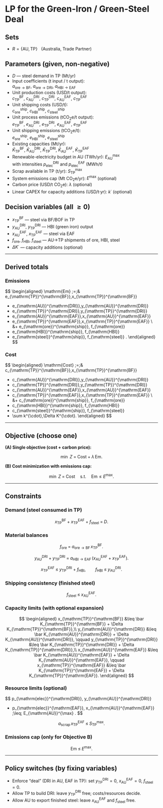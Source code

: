 # LP for the Green-Iron / Green-Steel Deal

## Sets
- $R=\{\mathrm{AU},\mathrm{TP}\}$ &nbsp; (Australia, Trade Partner)

## Parameters (given, non-negative)
- $D$ — steel demand in TP (Mt/yr)  
- Input coefficients (t input / t output):  
  $a_{\mathrm{ore}\to \mathrm{BF}},\ a_{\mathrm{ore}\to \mathrm{DRI}},\ a_{\mathrm{HBI}\to \mathrm{EAF}}$
- Unit production costs (USD/t output):  
  $c_{\mathrm{TP}}^{\mathrm{BF}},\ c_{\mathrm{AU}}^{\mathrm{DRI}},\ c_{\mathrm{TP}}^{\mathrm{DRI}},\ c_{\mathrm{AU}}^{\mathrm{EAF}},\ c_{\mathrm{TP}}^{\mathrm{EAF}}$
- Unit shipping costs (USD/t):  
  $c_{\mathrm{ore}}^{\mathrm{ship}},\ c_{\mathrm{HBI}}^{\mathrm{ship}},\ c_{\mathrm{steel}}^{\mathrm{ship}}$
- Unit process emissions (tCO$_2$e/t output):  
  $e_{\mathrm{TP}}^{\mathrm{BF}},\ e_{\mathrm{AU}}^{\mathrm{DRI}},\ e_{\mathrm{TP}}^{\mathrm{DRI}},\ e_{\mathrm{AU}}^{\mathrm{EAF}},\ e_{\mathrm{TP}}^{\mathrm{EAF}}$
- Unit shipping emissions (tCO$_2$e/t):  
  $e_{\mathrm{ore}}^{\mathrm{ship}},\ e_{\mathrm{HBI}}^{\mathrm{ship}},\ e_{\mathrm{steel}}^{\mathrm{ship}}$
- Existing capacities (Mt/yr):  
  $\bar K_{\mathrm{TP}}^{\mathrm{BF}},\ \bar K_{\mathrm{AU}}^{\mathrm{DRI}},\ \bar K_{\mathrm{TP}}^{\mathrm{DRI}},\ \bar K_{\mathrm{AU}}^{\mathrm{EAF}},\ \bar K_{\mathrm{TP}}^{\mathrm{EAF}}$
- Renewable-electricity budget in AU (TWh/yr): $E_{\mathrm{AU}}^{\max}$  
  with intensities $p_{\mathrm{elec}}^{\mathrm{DRI}}$ and $p_{\mathrm{elec}}^{\mathrm{EAF}}$ (MWh/t)
- Scrap available in TP (t/yr): $S_{\mathrm{TP}}^{\max}$
- System emissions cap (Mt CO$_2$e/yr): $E^{\max}$ (optional)
- Carbon price (USD/t CO$_2$e): $\lambda$ (optional)
- Linear CAPEX for capacity additions (USD/t·yr): $k^{\cdot}$ (optional)

## Decision variables (all $\ge 0$)
- $x_{\mathrm{TP}}^{\mathrm{BF}}$ — steel via BF/BOF in TP  
- $y_{\mathrm{AU}}^{\mathrm{DRI}},\ y_{\mathrm{TP}}^{\mathrm{DRI}}$ — HBI (green iron) output  
- $x_{\mathrm{AU}}^{\mathrm{EAF}},\ x_{\mathrm{TP}}^{\mathrm{EAF}}$ — steel via EAF  
- $f_{\mathrm{ore}},\ f_{\mathrm{HBI}},\ f_{\mathrm{steel}}$ — AU$\to$TP shipments of ore, HBI, steel  
- $\Delta K^{\cdot}$ — capacity additions (optional)

---

## Derived totals

### Emissions

$$
\begin{aligned}
\mathrm{Em} \;=\;&
 e_{\mathrm{TP}}^{\mathrm{BF}}\,x_{\mathrm{TP}}^{\mathrm{BF}}
+ e_{\mathrm{AU}}^{\mathrm{DRI}}\,y_{\mathrm{AU}}^{\mathrm{DRI}}
+ e_{\mathrm{TP}}^{\mathrm{DRI}}\,y_{\mathrm{TP}}^{\mathrm{DRI}}
+ e_{\mathrm{AU}}^{\mathrm{EAF}}\,x_{\mathrm{AU}}^{\mathrm{EAF}}
+ e_{\mathrm{TP}}^{\mathrm{EAF}}\,x_{\mathrm{TP}}^{\mathrm{EAF}} \\
&+ e_{\mathrm{ore}}^{\mathrm{ship}}\, f_{\mathrm{ore}}
+ e_{\mathrm{HBI}}^{\mathrm{ship}}\, f_{\mathrm{HBI}}
+ e_{\mathrm{steel}}^{\mathrm{ship}}\, f_{\mathrm{steel}} .
\end{aligned}
$$

### Cost

$$
\begin{aligned}
\mathrm{Cost} \;=\;&
 c_{\mathrm{TP}}^{\mathrm{BF}}\,x_{\mathrm{TP}}^{\mathrm{BF}}
+ c_{\mathrm{AU}}^{\mathrm{DRI}}\,y_{\mathrm{AU}}^{\mathrm{DRI}}
+ c_{\mathrm{TP}}^{\mathrm{DRI}}\,y_{\mathrm{TP}}^{\mathrm{DRI}}
+ c_{\mathrm{AU}}^{\mathrm{EAF}}\,x_{\mathrm{AU}}^{\mathrm{EAF}}
+ c_{\mathrm{TP}}^{\mathrm{EAF}}\,x_{\mathrm{TP}}^{\mathrm{EAF}} \\
&+ c_{\mathrm{ore}}^{\mathrm{ship}}\, f_{\mathrm{ore}}
+ c_{\mathrm{HBI}}^{\mathrm{ship}}\, f_{\mathrm{HBI}}
+ c_{\mathrm{steel}}^{\mathrm{ship}}\, f_{\mathrm{steel}}
+ \sum k^{\cdot}\,\Delta K^{\cdot}.
\end{aligned}
$$

---

## Objective (choose one)

**(A) Single objective (cost + carbon price):**

$$
\min\ Z \;=\; \mathrm{Cost} + \lambda\,\mathrm{Em}.
$$

**(B) Cost minimization with emissions cap:**

$$
\min\ Z \;=\; \mathrm{Cost}
\quad \text{s.t.} \quad \mathrm{Em} \leq E^{\max}.
$$

---

## Constraints

### Demand (steel consumed in TP)

$$
x_{\mathrm{TP}}^{\mathrm{BF}} + x_{\mathrm{TP}}^{\mathrm{EAF}} + f_{\mathrm{steel}} \;=\; D .
$$

### Material balances

$$
f_{\mathrm{ore}} \;=\; a_{\mathrm{ore}\to\mathrm{BF}}\, x_{\mathrm{TP}}^{\mathrm{BF}} .
$$

$$
y_{\mathrm{AU}}^{\mathrm{DRI}} + y_{\mathrm{TP}}^{\mathrm{DRI}}
\;=\; a_{\mathrm{HBI}\to\mathrm{EAF}}\,(x_{\mathrm{AU}}^{\mathrm{EAF}} + x_{\mathrm{TP}}^{\mathrm{EAF}}) .
$$

$$
x_{\mathrm{TP}}^{\mathrm{EAF}} \;\leq\; y_{\mathrm{TP}}^{\mathrm{DRI}} + f_{\mathrm{HBI}},
\qquad
f_{\mathrm{HBI}} \;\leq\; y_{\mathrm{AU}}^{\mathrm{DRI}} .
$$

### Shipping consistency (finished steel)

$$
f_{\mathrm{steel}} \;\leq\; x_{\mathrm{AU}}^{\mathrm{EAF}} .
$$

### Capacity limits (with optional expansion)

$$
\begin{aligned}
x_{\mathrm{TP}}^{\mathrm{BF}} &\leq \bar K_{\mathrm{TP}}^{\mathrm{BF}} + \Delta K_{\mathrm{TP}}^{\mathrm{BF}},\\
y_{\mathrm{AU}}^{\mathrm{DRI}} &\leq \bar K_{\mathrm{AU}}^{\mathrm{DRI}} + \Delta K_{\mathrm{AU}}^{\mathrm{DRI}}, \qquad
y_{\mathrm{TP}}^{\mathrm{DRI}} &\leq \bar K_{\mathrm{TP}}^{\mathrm{DRI}} + \Delta K_{\mathrm{TP}}^{\mathrm{DRI}},\\
x_{\mathrm{AU}}^{\mathrm{EAF}} &\leq \bar K_{\mathrm{AU}}^{\mathrm{EAF}} + \Delta K_{\mathrm{AU}}^{\mathrm{EAF}}, \qquad
x_{\mathrm{TP}}^{\mathrm{EAF}} &\leq \bar K_{\mathrm{TP}}^{\mathrm{EAF}} + \Delta K_{\mathrm{TP}}^{\mathrm{EAF}}.
\end{aligned}
$$

### Resource limits (optional)

$$
p_{\mathrm{elec}}^{\mathrm{DRI}}\, y_{\mathrm{AU}}^{\mathrm{DRI}}
+ p_{\mathrm{elec}}^{\mathrm{EAF}}\, x_{\mathrm{AU}}^{\mathrm{EAF}}
\;\leq\; E_{\mathrm{AU}}^{\max} .
$$

$$
a_{\mathrm{scrap}}\, x_{\mathrm{TP}}^{\mathrm{EAF}}
\;\leq\; S_{\mathrm{TP}}^{\max} .
$$

### Emissions cap (only for Objective B)

$$
\mathrm{Em} \;\leq\; E^{\max}.
$$

---

## Policy switches (by fixing variables)
- Enforce “deal” (DRI in AU, EAF in TP): set $y_{\mathrm{TP}}^{\mathrm{DRI}}=0$, $x_{\mathrm{AU}}^{\mathrm{EAF}}=0$, $f_{\mathrm{steel}}=0$.
- Allow TP to build DRI: leave $y_{\mathrm{TP}}^{\mathrm{DRI}}$ free; costs/resources decide.
- Allow AU to export finished steel: leave $x_{\mathrm{AU}}^{\mathrm{EAF}}$ and $f_{\mathrm{steel}}$ free.